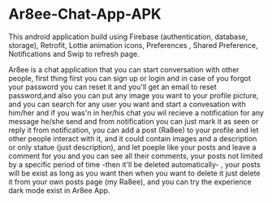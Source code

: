 # Ar8ee-Chat-App-APK
This android application build using Firebase (authentication, database, storage), Retrofit, Lottie animation icons, Preferences , Shared Preference, Notifications and Swip to refresh page.

Ar8ee is a chat application that you can start conversation with other people, first thing first you can sign up or login and in case of you forgot your password you can reset it and you'll get an email to reset password,and also you can put any image you want to your profile picture, and you can search for any user you want and start a convesation with him/her and if you was'n in her/his chat you wil recieve a notification for any message he/she send and from notification you can just mark it as seen or reply it from notification, you can add a post (Ra8ee) to your profile and let other people interact with it, and it could contain images and a description or only statue (just description), and let poeple like your posts and leave a comment for you and you can see all their comments, your posts not limited by a specific period of time -then it'll be deleted automatically- , your posts will be exist as long as you want then when you want to delete it just delete it from your own posts page (my Ra8ee), and you can try the experience dark mode exist in Ar8ee App.
